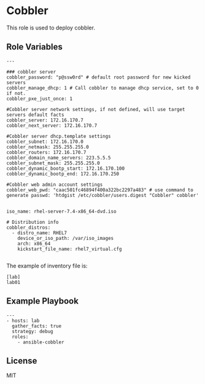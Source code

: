 Cobbler
=======

This role is used to deploy cobbler.

Role Variables
--------------

```
---

### cobbler server
cobbler_password: "p@ssw0rd" # default root password for new kicked servers
cobbler_manage_dhcp: 1 # Call cobbler to manage dhcp service, set to 0 if not.
cobbler_pxe_just_once: 1

#Cobbler server network settings, if not defined, will use target servers default facts
cobbler_server: 172.16.170.7
cobbler_next_server: 172.16.170.7

#Cobbler server dhcp.template settings
cobbler_subnet: 172.16.170.0
cobbler_netmask: 255.255.255.0
cobbler_routers: 172.16.170.7
cobbler_domain_name_servers: 223.5.5.5
cobbler_subnet_mask: 255.255.255.0
cobbler_dynamic_bootp_start: 172.16.170.100
cobbler_dynamic_bootp_end: 172.16.170.250

#Cobbler web admin account settings
cobbler_web_pwd: "caac501fc46894f400a322bc2297a483" # use command to generate passwd: 'htdgist /etc/cobbler/users.digest "Cobbler" cobbler'


iso_name: rhel-server-7.4-x86_64-dvd.iso

# Distribution info
cobbler_distros:
  - distro_name: RHEL7
    device_or_iso_path: /var/iso_images
    arch: x86_64
    kickstart_file_name: rhel7_virtual.cfg


```





The example of inventory file is:

```
[lab]
lab01
```




Example Playbook
----------------

```
---
- hosts: lab
  gather_facts: true
  strategy: debug
  roles:
    - ansible-cobbler

```


License
-------

MIT
